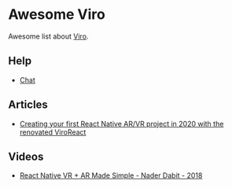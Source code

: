 # Awesome Viro

Awesome list about [Viro](https://github.com/virocommunity/viro).

## Help

- [Chat](https://discord.gg/YfxDBGTxvG)

## Articles

- [Creating your first React Native AR/VR project in 2020 with the renovated ViroReact](https://geovi.medium.com/creating-your-first-react-native-ar-vr-project-in-2020-with-the-renovated-viroreact-d62fa43b797b)

## Videos

- [React Native VR + AR Made Simple - Nader Dabit - 2018](https://www.youtube.com/watch?v=csgMNguUjDU)
